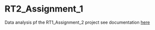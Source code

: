 # RT2_Assignment_1
Data analysis pf the RT1_Assignment_2 project
see documentation [here](https://github.com/Fabioconti99/RT2_Assignment_1/blob/main/Fabio_conti_Data_analysis.pdf)

